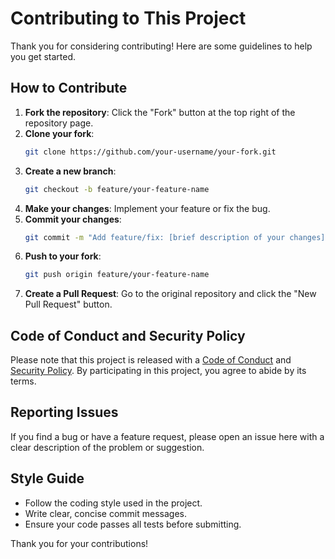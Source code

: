 # Contributing to This Project

Thank you for considering contributing! Here are some guidelines to help you get started.

## How to Contribute

1. **Fork the repository**: Click the "Fork" button at the top right of the repository page.
2. **Clone your fork**: 
    ```sh
    git clone https://github.com/your-username/your-fork.git
    ```
3. **Create a new branch**: 
    ```sh
    git checkout -b feature/your-feature-name
    ```
4. **Make your changes**: Implement your feature or fix the bug.
5. **Commit your changes**: 
    ```sh
    git commit -m "Add feature/fix: [brief description of your changes]"
    ```
6. **Push to your fork**: 
    ```sh
    git push origin feature/your-feature-name
    ```
7. **Create a Pull Request**: Go to the original repository and click the "New Pull Request" button.

## Code of Conduct and Security Policy

Please note that this project is released with a [Code of Conduct](./CODE_OF_CONDUCT.md) and [Security Policy](./SECURITY.md). By participating in this project, you agree to abide by its terms.

## Reporting Issues

If you find a bug or have a feature request, please open an issue here with a clear description of the problem or suggestion.

## Style Guide

- Follow the coding style used in the project.
- Write clear, concise commit messages.
- Ensure your code passes all tests before submitting.


Thank you for your contributions!
